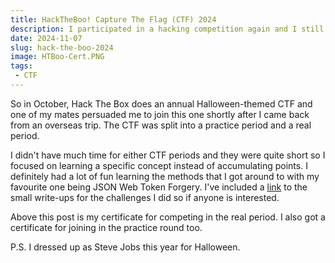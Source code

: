 ```yaml
---
title: HackTheBoo! Capture The Flag (CTF) 2024
description: I participated in a hacking competition again and I still didn't end up like Matthew Lillard :(
date: 2024-11-07
slug: hack-the-boo-2024
image: HTBoo-Cert.PNG
tags:
 - CTF
---
```

So in October, Hack The Box does an annual Halloween-themed CTF and one of my mates persuaded me to join this one shortly after I came back from an overseas trip. The CTF was split into a practice period and a real period. 

I didn't have much time for either CTF periods and they were quite short so I focused on learning a specific concept instead of accumulating points. I definitely had a lot of fun learning the methods that I got around to with my favourite one being JSON Web Token Forgery.
I've included a [link](https://docs.google.com/document/d/1yPnN2TW7SeCPQxXedLZqcow3GqyBvULvu1mK_O5ZQ7A/edit?usp=sharing) to the small write-ups for the challenges I did so if anyone is interested.

Above this post is my certificate for competing in the real period. I also got a certificate for joining in the practice round too.

P.S. I dressed up as Steve Jobs this year for Halloween.